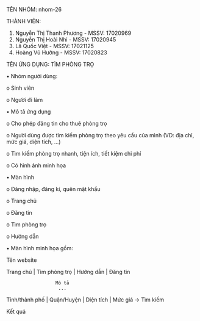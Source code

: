TÊN NHÓM: nhom-26

THÀNH VIÊN:
1. Nguyễn Thị Thanh Phương - MSSV: 17020969
2. Nguyễn Thị Hoài Nhi - MSSV: 17020945
3. Lã Quốc Việt - MSSV: 17021125
4. Hoàng Vũ Hường - MSSV: 17020823

TÊN ỨNG DỤNG: TÌM PHÒNG TRỌ

•	Nhóm người dùng:

   o	Sinh viên
   
   o	Người đi làm
   
•	Mô tả ứng dụng

   o	Cho phép đăng tin cho thuê phòng trọ
   
   o	Người dùng được tìm kiếm phòng trọ theo yêu cầu của mình (VD: địa chỉ, mức giá, diện tích, ...)
   
   o	Tìm kiếm phòng trọ nhanh, tiện ích, tiết kiệm chi phí
   
   o	Có hình ảnh minh họa
   
•	Màn hình

   o	Đăng nhập, đăng kí, quên mật khẩu
   
   o	Trang chủ
   
   o	Đăng tin
   
   o	Tìm phòng trọ
   
   o	Hướng dẫn
   
•	Màn hình minh họa gồm:

Tên website

Trang chủ  |	Tìm phòng trọ  |	Hướng dẫn	  |   Đăng tin

                      Mô tả
                       ...

Tỉnh/thành phố   |	Quận/Huyện  |	Diện tích   |	Mức giá	   -> Tìm kiếm

Kết quả


